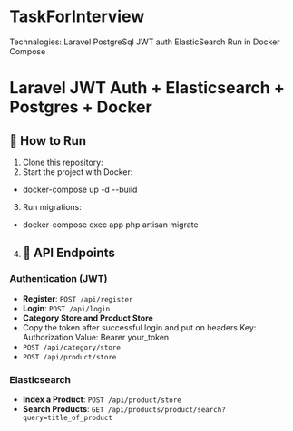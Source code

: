 # TaskForInterview
Technalogies:
Laravel
PostgreSql
JWT auth
ElasticSearch
Run in Docker Compose
# Laravel JWT Auth + Elasticsearch + Postgres + Docker

## 🚀 How to Run
1. Clone this repository:
2. Start the project with Docker:
- docker-compose up -d --build
3. Run migrations:
- docker-compose exec app php artisan migrate
4. ## 📌 API Endpoints
### Authentication (JWT)
- **Register**: `POST /api/register`
- **Login**: `POST /api/login`
- **Category Store and Product Store** 
- Copy the token after successful login and put on headers
  Key: Authorization
  Value: Bearer your_token
- `POST /api/category/store`
- `POST /api/product/store`
### Elasticsearch
- **Index a Product**: `POST /api/product/store`
- **Search Products**: `GET /api/products/product/search?query=title_of_product`
